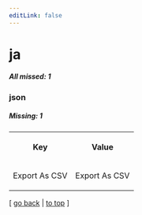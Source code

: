 ```yaml
---
editLink: false
---
```


# ja

##### All missed: 1


### json

##### Missing: 1

<table width="100%">
<tr><th width="50%">

Key

</th><th width="50%">

Value

</th></tr>
<tr><td width="50%">

Export As CSV

</td><td width="50%">

Export As CSV

</td></tr>
</table>

[ [go back](../status.md) | [to top](#) ]

